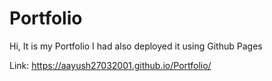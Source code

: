 # Portfolio
Hi, It is my Portfolio I had also deployed it using Github Pages

Link:
https://aayush27032001.github.io/Portfolio/
